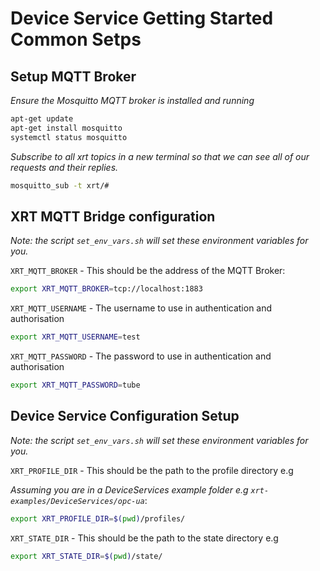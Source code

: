 # Device Service Getting Started Common Setps

## Setup MQTT Broker

*Ensure the Mosquitto MQTT broker is installed and running*

```bash
apt-get update
apt-get install mosquitto
systemctl status mosquitto
```

*Subscribe to all xrt topics in a new terminal so that we can see all of our requests and their replies.*
```bash
mosquitto_sub -t xrt/#
```

## XRT MQTT Bridge configuration

*Note: the script `set_env_vars.sh` will set these environment variables for you.*

`XRT_MQTT_BROKER` - This should be the address of the MQTT Broker: 
```bash
export XRT_MQTT_BROKER=tcp://localhost:1883
```

`XRT_MQTT_USERNAME` - The username to use in authentication and authorisation
```bash
export XRT_MQTT_USERNAME=test
```

`XRT_MQTT_PASSWORD` - The password to use in authentication and authorisation
```bash
export XRT_MQTT_PASSWORD=tube
```

## Device Service Configuration Setup

*Note: the script `set_env_vars.sh` will set these environment variables for you.*

`XRT_PROFILE_DIR` - This should be the path to the profile directory e.g

*Assuming you are in a DeviceServices example folder e.g `xrt-examples/DeviceServices/opc-ua`*:

```bash
export XRT_PROFILE_DIR=$(pwd)/profiles/
```

`XRT_STATE_DIR` - This should be the path to the state directory e.g

```bash
export XRT_STATE_DIR=$(pwd)/state/
```
